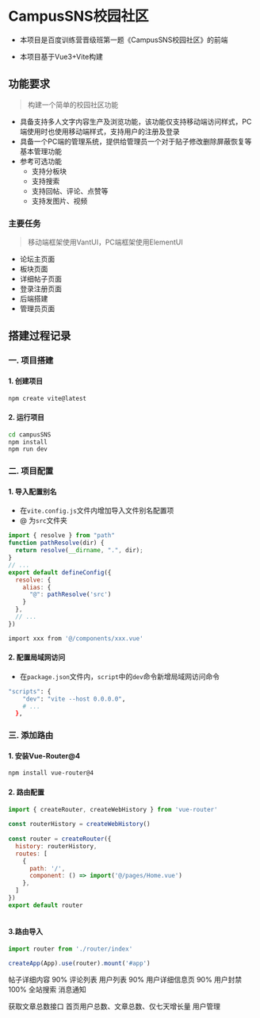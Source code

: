 # CampusSNS校园社区

- 本项目是百度训练营晋级班第一题《CampusSNS校园社区》的前端

- 本项目基于Vue3+Vite构建

## 功能要求
> 构建一个简单的校园社区功能
- 具备支持多人文字内容生产及浏览功能，该功能仅支持移动端访问样式，PC端使用时也使用移动端样式，支持用户的注册及登录
- 具备一个PC端的管理系统，提供给管理员一个对于贴子修改删除屏蔽恢复等基本管理功能
- 参考可选功能
    - 支持分板块
    - 支持搜索
    - 支持回帖、评论、点赞等
    - 支持发图片、视频

###  主要任务
> 移动端框架使用VantUI，PC端框架使用ElementUI

- 论坛主页面
- 板块页面
- 详细帖子页面
- 登录注册页面
- 后端搭建
- 管理员页面

## 搭建过程记录

### 一. 项目搭建

#### 1.  创建项目
```bash
npm create vite@latest
```
#### 2.  运行项目
```bash
cd campusSNS
npm install
npm run dev
```
### 二. 项目配置

#### 1. 导入配置别名
- 在`vite.config.js`文件内增加导入文件别名配置项
- @ 为`src`文件夹
```javascript
import { resolve } from "path"
function pathResolve(dir) {
  return resolve(__dirname, ".", dir);
}
// ...
export default defineConfig({
  resolve: {
    alias: {
      "@": pathResolve('src')
    }
  },
  // ...
})
```
```bash
import xxx from '@/components/xxx.vue'
```

#### 2. 配置局域网访问
- 在`package.json`文件内，`script`中的`dev`命令新增局域网访问命令
```bash
"scripts": {
    "dev": "vite --host 0.0.0.0",
    # ...
  },
```

###  三. 添加路由

#### 1. 安装Vue-Router@4
```bash
npm install vue-router@4
```
#### 2. 路由配置
```javascript
import { createRouter, createWebHistory } from 'vue-router'
 
const routerHistory = createWebHistory()
 
const router = createRouter({
  history: routerHistory,
  routes: [
    {
      path: '/',
      component: () => import('@/pages/Home.vue')
    },
  ]
})
export default router
 
```

#### 3.路由导入
```javascript
import router from './router/index'

createApp(App).use(router).mount('#app')
```
帖子详细内容 90%
评论列表 
用户列表 90%
用户详细信息页 90%
用户封禁 100%
全站搜索
消息通知


获取文章总数接口
首页用户总数、文章总数、仅七天增长量
用户管理